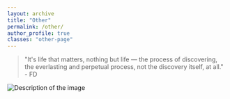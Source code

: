 ```yaml
---
layout: archive
title: "Other"
permalink: /other/
author_profile: true
classes: "other-page" 
---
```


<div class="content-center">
  <div class="quote-container">
    <div class="quote">
      <blockquote>
        <p>"It's life that matters, nothing but life — the process of discovering, the everlasting and perpetual process, not the discovery itself, at all." - FD</p>
      </blockquote>
    </div>
  </div>

  <div class="image-container">
    <img src="https://gabrieleletta97.github.io/gabriele_letta.github.io/images/idiotic.jpeg" alt="Description of the image" style="max-width: 100%; height: auto;">
  </div>
</div>
